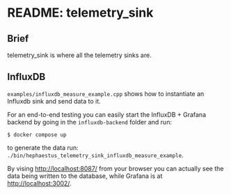 # README: telemetry_sink

## Brief

telemetry_sink is where all the telemetry sinks are.


## InfluxDB

`examples/influxdb_measure_example.cpp` shows how to instantiate an Influxdb sink and send data to it.

For an end-to-end testing you can easily start the InfluxDB + Grafana backend by going in the `influxdb-backend` folder and run:
```
$ docker compose up
```
to generate the data run: `./bin/hephaestus_telemetry_sink_influxdb_measure_example`.

By vising [http://localhost:8087/](http://localhost:8087/) from your browser you can actually see the data being written to the database, while Grafana is at [http://localhost:3002/](http://localhost:3002/).
